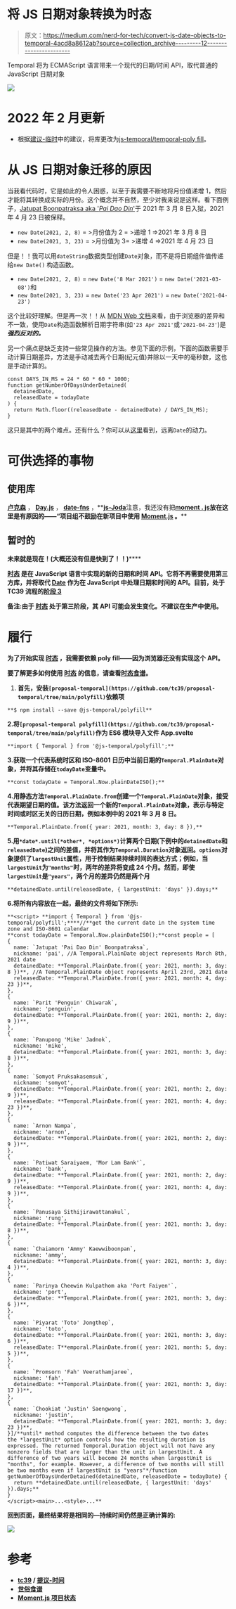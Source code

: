 # 将 JS 日期对象转换为时态

> 原文：<https://medium.com/nerd-for-tech/convert-js-date-objects-to-temporal-4acd8a8612ab?source=collection_archive---------12----------------------->

Temporal 将为 ECMAScript 语言带来一个现代的日期/时间 API，取代普通的 JavaScript 日期对象

![](img/db5866682e6b0d38e5f053d89525bbd2.png)

# 2022 年 2 月更新

*   根据[建议-临时](https://github.com/tc39/proposal-temporal)中的建议，将库更改为[js-temporal/temporal-poly fill](https://github.com/js-temporal/temporal-polyfill)。

# 从 JS 日期对象迁移的原因

当我看代码时，它是如此的令人困惑，以至于我需要不断地将月份值递增 1，然后才能将其转换成实际的月份。这个概念并不自然，至少对我来说是这样。看下面例子，[Jatupat Boonpatraksa aka '*Pai Dao Din*'](https://en.wikipedia.org/wiki/Jatupat_Boonpattararaksa)于 2021 年 3 月 8 日入狱，2021 年 4 月 23 日被保释。

*   `new Date(2021, 2, 8)` = >月份值为 2 = >递增 1 =>2021 年 3 月 8 日
*   `new Date(2021, 3, 23)` = >月份值为 3= >递增 4 =>2021 年 4 月 23 日

但是！！我可以用`dateString`数据类型创建`Date`对象，而不是将日期组件值传递给`new Date()` 构造函数。

*   `new Date(2021, 2, 8)` = `new Date('8 Mar 2021')` = `new Date('2021-03-08')`和
*   `new Date(2021, 3, 23)` = `new Date('23 Apr 2021')` = `new Date('2021-04-23')`

这个比较好理解。但是再一次！！从 [MDN Web 文档](https://developer.mozilla.org/en-US/docs/Web/JavaScript/Reference/Global_Objects/Date/Date)来看，由于浏览器的差异和不一致，使用`Date`构造函数解析日期字符串(如`'23 Apr 2021'`或`'2021-04-23'`)是 ***强烈反对的。***

另一个痛点是缺乏支持一些常见操作的方法。参见下面的示例，下面的函数需要手动计算日期差异，方法是手动减去两个日期(纪元值)并除以一天中的毫秒数，这也是手动计算的。

```
const DAYS_IN_MS = 24 * 60 * 60 * 1000;
function getNumberOfDaysUnderDetained(
  detainedDate,
  releasedDate = todayDate
) {
  return Math.floor((releasedDate - detainedDate) / DAYS_IN_MS);
}
```

这只是其中的两个难点。还有什么？你可以从[这里](https://maggiepint.com/2017/04/09/fixing-javascript-date-getting-started/)看到，远离`Date`的动力。

# 可供选择的事物

## 使用库

[**卢克森**](https://moment.github.io/luxon/) ， [**Day.js**](https://github.com/iamkun/dayjs) ， [**date-fns**](https://date-fns.org/) ，**[**js-Joda**](https://js-joda.github.io/js-joda/)注意，我还没有把[**moment . js**](https://momentjs.com/)**放在这里是有原因的——“项目组不鼓励在新项目中使用 [**Moment.js**](https://momentjs.com/) 。****

## ****暂时的****

******未来就是现在！**(大概**还没有****但是快到了！！)******

******[**时态**](https://github.com/tc39/proposal-temporal) 是在 JavaScript 语言中实现的新的日期和时间 API。它将不再需要使用第三方库，并将取代 [**Date**](https://developer.mozilla.org/en-US/docs/Web/JavaScript/Reference/Global_Objects/Date) 作为在 JavaScript 中处理日期和时间的 API。目前，[](https://github.com/tc39/proposal-temporal)**处于 TC39 流程的[阶段 3](https://tc39.es/process-document/)********

********备注**:由于 [**时态**](https://github.com/tc39/proposal-temporal) 处于第三阶段，其 API 可能会发生变化。**不建议在生产中使用。********

# ****履行****

****为了开始实现 [**时态**](https://github.com/tc39/proposal-temporal) ，我需要依赖 poly fill——因为浏览器还没有实现这个 API。****

****要了解更多如何使用 [**时态**](https://github.com/tc39/proposal-temporal) 的信息，请查看[时态食谱](https://tc39.es/proposal-temporal/docs/cookbook.html#overview)。****

1.  ****首先，安装`[proposal-temporal](https://github.com/tc39/proposal-temporal/tree/main/polyfill)`依赖项****

```
**$ npm install --save @js-temporal/polyfill**
```

****2.将`[proposal-temporal polyfill](https://github.com/tc39/proposal-temporal/tree/main/polyfill)`作为 ES6 模块导入文件 App.svelte****

```
**import { Temporal } from '@js-temporal/polyfill';**
```

****3.获取一个代表系统时区和 ISO-8601 日历中当前日期的`Temporal.PlainDate`对象，并将其存储在`todayDate`变量中。****

```
**const todayDate = Temporal.Now.plainDateISO();**
```

****4.用静态方法`Temporal.PlainDate.from`创建一个`Temporal.PlainDate`对象，接受代表期望日期的值。该方法返回一个新的`Temporal.PlainDate`对象，表示与特定时间或时区无关的日历日期，例如本例中的 2021 年 3 月 8 日。****

```
**Temporal.PlainDate.from({ year: 2021, month: 3, day: 8 }),**
```

****5.用`*date*.until(*other*, *options*)`计算两个日期(下例中的`detainedDate`和`releasedDate`)之间的差值，并将其作为`Temporal.Duration`对象返回。`options`对象提供了`largestUnit`属性，用于控制结果持续时间的表达方式；例如，当`largestUnit`为`"months"`时，两年的差异将变成 24 个月。然而，即使`largestUnit`是`"years"`，两个月的差异仍然是两个月****

```
**detainedDate.until(releasedDate, { largestUnit: 'days' }).days;**
```

****6.将所有内容放在一起，最终的文件将如下所示:****

```
**<script> **import { Temporal } from '@js-temporal/polyfill';****//**get the current date in the system time zone and ISO-8601 calendar
**const todayDate = Temporal.Now.plainDateISO();**const people = [
{
  name: `Jatupat 'Pai Dao Din' Boonpatraksa`,
  nickname: 'pai', //A Temporal.PlainDate object represents March 8th, 2021 date
  detainedDate: **Temporal.PlainDate.from({ year: 2021, month: 3, day: 8 })**, //A Temporal.PlainDate object represents April 23rd, 2021 date 
  releasedDate: **Temporal.PlainDate.from({ year: 2021, month: 4, day: 23 })**,
},
{
  name: `Parit 'Penguin' Chiwarak`,
  nickname: 'penguin',
  detainedDate: **Temporal.PlainDate.from({ year: 2021, month: 2, day: 9 })**,
},
{
  name: `Panupong 'Mike' Jadnok`,
  nickname: 'mike',
  detainedDate: **Temporal.PlainDate.from({ year: 2021, month: 3, day: 8 })**,
},
{
  name: `Somyot Pruksakasemsuk`,
  nickname: 'somyot',
  detainedDate: **Temporal.PlainDate.from({ year: 2021, month: 2, day: 9 })**,
  releasedDate: **Temporal.PlainDate.from({ year: 2021, month: 4, day: 23 })**,
},
{
  name: `Arnon Nampa`,
  nickname: 'arnon',
  detainedDate: **Temporal.PlainDate.from({ year: 2021, month: 2, day: 9 })**,
},
{
  name: `Patiwat Saraiyaem, 'Mor Lam Bank'`,
  nickname: 'bank',
  detainedDate: **Temporal.PlainDate.from({ year: 2021, month: 2, day: 9 })**,
  releasedDate: **Temporal.PlainDate.from({ year: 2021, month: 4, day: 9 })**,
},
{
  name: `Panusaya Sithijirawattanakul`,
  nickname: 'rung',
  detainedDate: **Temporal.PlainDate.from({ year: 2021, month: 3, day: 8 })**,
},
{
  name: `Chaiamorn 'Ammy' Kaewwiboonpan`,
  nickname: 'ammy',
  detainedDate: **Temporal.PlainDate.from({ year: 2021, month: 3, day: 4 })**,
},
{
  name: `Parinya Cheewin Kulpathom aka 'Port Faiyen'`,
  nickname: 'port',
  detainedDate: **Temporal.PlainDate.from({ year: 2021, month: 3, day: 6 })**,
},
{
  name: `Piyarat 'Toto' Jongthep`,
  nickname: 'toto',
  detainedDate: **Temporal.PlainDate.from({ year: 2021, month: 3, day: 6 })**,
  releasedDate: T**emporal.PlainDate.from({ year: 2021, month: 5, day: 5 })**,
},
{
  name: `Promsorn 'Fah' Veerathamjaree`,
  nickname: 'fah',
  detainedDate: **Temporal.PlainDate.from({ year: 2021, month: 3, day: 17 })**,
},
{
  name: `Chookiat 'Justin' Saengwong`,
  nickname: 'justin',
  detainedDate: **Temporal.PlainDate.from({ year: 2021, month: 3, day: 23 })**,
}]/**until* method computes the difference between the two dates
the *largestUnit* option controls how the resulting duration is expressed. The returned Temporal.Duration object will not have any nonzero fields that are larger than the unit in largestUnit. A difference of two years will become 24 months when largestUnit is "months", for example. However, a difference of two months will still be two months even if largestUnit is "years"*/function getNumberOfDaysUnderDetained(detainedDate, releasedDate = todayDate) {
  return **detainedDate.until(releasedDate, { largestUnit: 'days' }).days;**
}
</script><main>...<style>...**
```

****回到页面，最终结果将是相同的—持续时间仍然是正确计算的:****

****![](img/3a74490524de824c5189d6206d29a0e2.png)****

# ****参考****

*   ****[tc39](https://github.com/tc39) / [提议-时间](https://github.com/tc39/proposal-temporal)****
*   ****[世俗食谱](https://tc39.es/proposal-temporal/docs/cookbook.html)****
*   ****[Moment.js 项目状态](https://momentjs.com/docs/#/-project-status/recommendations/)****